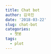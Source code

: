 ```yaml
---
title: Chat bot
author: 김국진
date: '2018-03-22'
slug: chat-bot
categories:
  - 챗봇
tags:
  - plot
---
```

